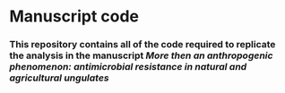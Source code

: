 # Manuscript code

### This repository contains all of the code required to replicate the analysis in the manuscript *More then an anthropogenic phenomenon: antimicrobial resistance in natural and agricultural ungulates*


